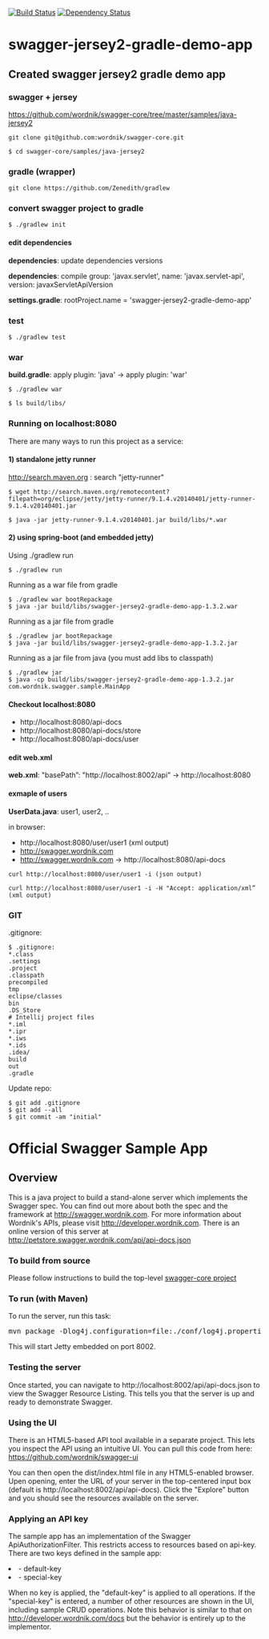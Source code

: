 [![Build Status](https://travis-ci.org/Zenedith/swagger-jersey2-gradle-demo-app.png)](https://travis-ci.org/Zenedith/swagger-jersey2-gradle-demo-app)
[![Dependency Status](http://mohi.io/github/Zenedith/swagger-jersey2-gradle-demo-app.svg)](http://mohi.io/github/Zenedith/swagger-jersey2-gradle-demo-app)
# swagger-jersey2-gradle-demo-app
## Created swagger jersey2 gradle demo app

### swagger + jersey
https://github.com/wordnik/swagger-core/tree/master/samples/java-jersey2

```
git clone git@github.com:wordnik/swagger-core.git
```

```
$ cd swagger-core/samples/java-jersey2
```

### gradle (wrapper)

```
git clone https://github.com/Zenedith/gradlew
```

### convert swagger project to gradle

```
$ ./gradlew init
```
#### edit dependencies
**dependencies**: update dependencies versions

**dependencies**: compile group: 'javax.servlet', name: 'javax.servlet-api', version: javaxServletApiVersion

**settings.gradle**:  rootProject.name = 'swagger-jersey2-gradle-demo-app'

### test

```
$ ./gradlew test
```

### war
**build.gradle**: apply plugin: 'java' -> apply plugin: 'war'

```
$ ./gradlew war
```

```
$ ls build/libs/
```

### Running on localhost:8080

There are many ways to run this project as a service:

#### 1) standalone jetty runner
http://search.maven.org : search "jetty-runner"

```
$ wget http://search.maven.org/remotecontent?filepath=org/eclipse/jetty/jetty-runner/9.1.4.v20140401/jetty-runner-9.1.4.v20140401.jar
```

```
$ java -jar jetty-runner-9.1.4.v20140401.jar build/libs/*.war
```

#### 2) using spring-boot (and embedded jetty)

Using ./gradlew run

```
$ ./gradlew run
```

Running as a war file from gradle

```
$ ./gradlew war bootRepackage
$ java -jar build/libs/swagger-jersey2-gradle-demo-app-1.3.2.war
```

Running as a jar file from gradle

```
$ ./gradlew jar bootRepackage
$ java -jar build/libs/swagger-jersey2-gradle-demo-app-1.3.2.jar
```

Running as a jar file from java (you must add libs to classpath)

```
$ ./gradlew jar
$ java -cp build/libs/swagger-jersey2-gradle-demo-app-1.3.2.jar com.wordnik.swagger.sample.MainApp
```

#### Checkout localhost:8080

* http://localhost:8080/api-docs
* http://localhost:8080/api-docs/store
* http://localhost:8080/api-docs/user

#### edit web.xml

**web.xml**: "basePath”: "http://localhost:8002/api” -> http://localhost:8080

#### exmaple of users
**UserData.java**: user1, user2, ..

in browser:

* http://localhost:8080/user/user1 (xml output)
* http://swagger.wordnik.com
* http://swagger.wordnik.com -> http://localhost:8080/api-docs

```
curl http://localhost:8080/user/user1 -i (json output)
```
```
curl http://localhost:8080/user/user1 -i -H "Accept: application/xml” (xml output)
```

### GIT
.gitignore:

```
$ .gitignore:
*.class
.settings
.project
.classpath
precompiled
tmp
eclipse/classes
bin
.DS_Store
# Intellij project files
*.iml
*.ipr
*.iws
*.ids
.idea/
build
out
.gradle
```

Update repo:

```
$ git add .gitignore
$ git add --all
$ git commit -am "initial"
```

# Official Swagger Sample App

## Overview
This is a java project to build a stand-alone server which implements the Swagger spec.  You can find out 
more about both the spec and the framework at http://swagger.wordnik.com.  For more information 
about Wordnik's APIs, please visit http://developer.wordnik.com.  There is an online version of this
server at http://petstore.swagger.wordnik.com/api/api-docs.json

### To build from source
Please follow instructions to build the top-level [swagger-core project](https://github.com/wordnik/swagger-core)

### To run (with Maven)
To run the server, run this task:
<pre>
mvn package -Dlog4j.configuration=file:./conf/log4j.properties jetty:run
</pre>

This will start Jetty embedded on port 8002.

### Testing the server
Once started, you can navigate to http://localhost:8002/api/api-docs.json to view the Swagger Resource Listing.
This tells you that the server is up and ready to demonstrate Swagger.

### Using the UI
There is an HTML5-based API tool available in a separate project.  This lets you inspect the API using an 
intuitive UI.  You can pull this code from here:  https://github.com/wordnik/swagger-ui

You can then open the dist/index.html file in any HTML5-enabled browser.  Upen opening, enter the
URL of your server in the top-centered input box (default is http://localhost:8002/api/api-docs).  Click the "Explore" 
button and you should see the resources available on the server.

### Applying an API key
The sample app has an implementation of the Swagger ApiAuthorizationFilter.  This restricts access to resources
based on api-key.  There are two keys defined in the sample app:

<li>- default-key</li>

<li>- special-key</li>

When no key is applied, the "default-key" is applied to all operations.  If the "special-key" is entered, a
number of other resources are shown in the UI, including sample CRUD operations.  Note this behavior is similar
to that on http://developer.wordnik.com/docs but the behavior is entirely up to the implementor.
